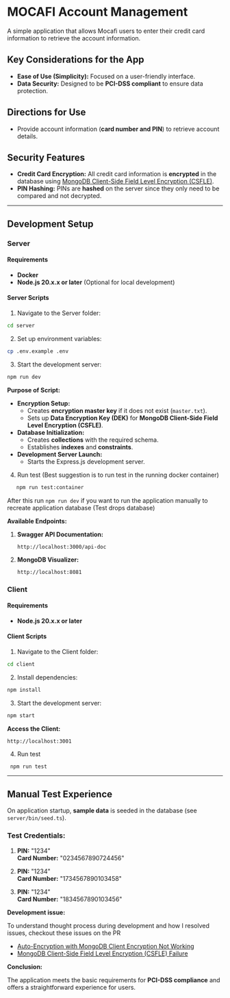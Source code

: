 # MOCAFI Account Management

A simple application that allows Mocafi users to enter their credit card information to retrieve the account information.

## Key Considerations for the App

- **Ease of Use (Simplicity):** Focused on a user-friendly interface.
- **Data Security:** Designed to be **PCI-DSS compliant** to ensure data protection.

## Directions for Use

- Provide account information (**card number and PIN**) to retrieve account details.

## Security Features

- **Credit Card Encryption:** All credit card information is **encrypted** in the database using [MongoDB Client-Side Field Level Encryption (CSFLE)](https://www.mongodb.com/docs/manual/core/queryable-encryption/about-qe-csfle/).
- **PIN Hashing:** PINs are **hashed** on the server since they only need to be compared and not decrypted.

---

## Development Setup

### Server

#### Requirements

- **Docker**
- **Node.js 20.x.x or later** (Optional for local development)

#### Server Scripts

1. Navigate to the Server folder:

```sh
cd server
```

2. Set up environment variables:

```sh
cp .env.example .env
```

3. Start the development server:

```sh
npm run dev
```

**Purpose of Script:**

- **Encryption Setup:**
  - Creates **encryption master key** if it does not exist (`master.txt`).
  - Sets up **Data Encryption Key (DEK)** for **MongoDB Client-Side Field Level Encryption (CSFLE)**.
- **Database Initialization:**
  - Creates **collections** with the required schema.
  - Establishes **indexes** and **constraints**.
- **Development Server Launch:**
  - Starts the Express.js development server.

4. Run test (Best suggestion is to run test in the running docker container)

```sh
   npm run test:container
```

After this run `npm run dev` if you want to run the application manually to recreate application database (Test drops database)

**Available Endpoints:**

1. **Swagger API Documentation:**
   ```
   http://localhost:3000/api-doc
   ```
2. **MongoDB Visualizer:**
   ```
   http://localhost:8081
   ```

### Client

#### Requirements

- **Node.js 20.x.x or later**

#### Client Scripts

1. Navigate to the Client folder:

```sh
cd client
```

2. Install dependencies:

```sh
npm install
```

3. Start the development server:

```sh
npm start
```

**Access the Client:**

```
http://localhost:3001
```

4. Run test

```sh
 npm run test
```
---

## Manual Test Experience

On application startup, **sample data** is seeded in the database (see `server/bin/seed.ts`).

### Test Credentials:

1. **PIN:** "1234"  
   **Card Number:** "0234567890724456"

2. **PIN:** "1234"  
   **Card Number:** "1734567890103458"

3. **PIN:** "1234"  
   **Card Number:** "1834567890103456"

**Development issue:**

To understand thought process during development and how I resolved issues, checkout these issues on the PR

- [Auto-Encryption with MongoDB Client Encryption Not Working](https://github.com/developertom01/mocafi-takehome/issues/2)
- [MongoDB Client-Side Field Level Encryption (CSFLE) Failure](https://github.com/developertom01/mocafi-takehome/issues/1)

**Conclusion:**

The application meets the basic requirements for **PCI-DSS compliance** and offers a straightforward experience for users.
